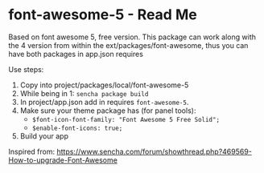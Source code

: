 # font-awesome-5 - Read Me

Based on font awesome 5, free version. This package can work along with the 4 version from within the ext/packages/font-awesome, thus you can have both packages in app.json requires

Use steps:

1. Copy into project/packages/local/font-awesome-5
2. While being in 1: `sencha package build`
3. In project/app.json add in requires `font-awesome-5`.
4. Make sure your theme package has (for panel tools): 
	- `$font-icon-font-family: "Font Awesome 5 Free Solid";`
	- `$enable-font-icons: true;`
5. Build your app

Inspired from:
https://www.sencha.com/forum/showthread.php?469569-How-to-upgrade-Font-Awesome